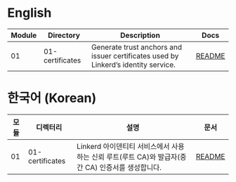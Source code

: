 # English

| Module | Directory | Description | Docs |
| --- | --- | --- | --- |
| 01 | 01-certificates | Generate trust anchors and issuer certificates used by Linkerd’s identity service. |  [README](./en_us/README.md) | 


# 한국어 (Korean)

| 모듈 | 디렉터리 | 설명 | 문서 |
| --- | --- | --- | --- |
| 01 | 01-certificates | Linkerd 아이덴티티 서비스에서 사용하는 신뢰 루트(루트 CA)와 발급자(중간 CA) 인증서를 생성합니다.  | [README](./ko_kr/README.md) |